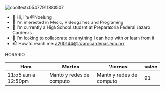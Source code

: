 ![cooltext405477911880507](https://user-images.githubusercontent.com/99995999/156237484-67793b1b-1831-44c0-bd52-a6028a2f4b5e.gif)








- 👋 Hi, I’m @Noelung
- 👀 I’m interested in Music, Videogames and Programing
- 🌱 I’m currently a High School student at Preparatoria Federal Lázaro Cardenas
- 💞️ I’m looking to collaborate on anything I can help with or learn from it
- 📫 How to reach me: a200144@lazarocardenas.edu.mx

HORARIO

| Hora                 | Martes                    | Viernes                  | salón |
|----------------------|---------------------------|--------------------------|-------|
| 11:o5 a.m  a 12:50pm |  Manto y redes de computo | Manto y redes de computo | 91    |
<!---
Noelung/Noelung is a ✨ special ✨ repository because its `README.md` (this file) appears on your GitHub profile.
You can click the Preview link to take a look at your changes.
--->
